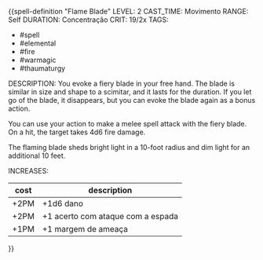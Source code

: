 {{spell-definition "Flame Blade"
LEVEL: 2
CAST_TIME: Movimento
RANGE: Self
DURATION: Concentração
CRIT: 19/2x
TAGS:
- #spell 
- #elemental 
- #fire 
- #warmagic 
- #thaumaturgy 

DESCRIPTION:
You evoke a fiery blade in your free hand. The blade is similar in size and shape to a scimitar, and it lasts for the duration. If you let go of the blade, it disappears, but you can evoke the blade again as a bonus action.

You can use your action to make a melee spell attack with the fiery blade. On a hit, the target takes 4d6 fire damage.

The flaming blade sheds bright light in a 10-foot radius and dim light for an additional 10 feet.

INCREASES:

| cost | description                       |
| ---- | --------------------------------- |
| +2PM | +1d6 dano                         |
| +2PM | +1 acerto com ataque com a espada |
| +1PM | +1 margem de ameaça               |
}}